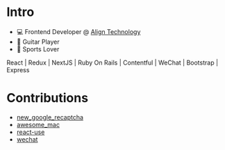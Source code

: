 # Intro
* 💻 Frontend Developer @ [Align Technology](https://www.aligntech.com/)
* 🎸 Guitar Player
* 🏃 Sports Lover

React | Redux | NextJS | Ruby On Rails | Contentful | WeChat | Bootstrap | Express

# Contributions
* [new_google_recaptcha](https://github.com/igorkasyanchuk/new_google_recaptcha/pull/20)
* [awesome_mac](https://github.com/jaywcjlove/awesome-mac/pull/524)
* [react-use](https://github.com/streamich/react-use/issues/2118)
* [wechat](https://github.com/Eric-Guo/wechat/pull/225)

